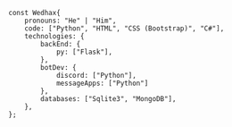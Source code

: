 

    const Wedhax{
        pronouns: "He" | "Him",
        code: ["Python", "HTML", "CSS (Bootstrap)", "C#"],
        technologies: {
            backEnd: {
                py: ["Flask"],
            },
            botDev: {
                discord: ["Python"],
                messageApps: ["Python"]
            },
            databases: ["Sqlite3", "MongoDB"],
        },
    };
